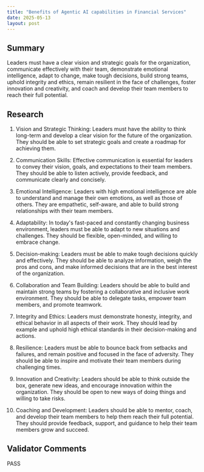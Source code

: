 ```yaml
---
title: "Benefits of Agentic AI capabilities in Financial Services"
date: 2025-05-13
layout: post
---
```


## Summary
Leaders must have a clear vision and strategic goals for the organization, communicate effectively with their team, demonstrate emotional intelligence, adapt to change, make tough decisions, build strong teams, uphold integrity and ethics, remain resilient in the face of challenges, foster innovation and creativity, and coach and develop their team members to reach their full potential.

## Research
1. Vision and Strategic Thinking: Leaders must have the ability to think long-term and develop a clear vision for the future of the organization. They should be able to set strategic goals and create a roadmap for achieving them.

2. Communication Skills: Effective communication is essential for leaders to convey their vision, goals, and expectations to their team members. They should be able to listen actively, provide feedback, and communicate clearly and concisely.

3. Emotional Intelligence: Leaders with high emotional intelligence are able to understand and manage their own emotions, as well as those of others. They are empathetic, self-aware, and able to build strong relationships with their team members.

4. Adaptability: In today's fast-paced and constantly changing business environment, leaders must be able to adapt to new situations and challenges. They should be flexible, open-minded, and willing to embrace change.

5. Decision-making: Leaders must be able to make tough decisions quickly and effectively. They should be able to analyze information, weigh the pros and cons, and make informed decisions that are in the best interest of the organization.

6. Collaboration and Team Building: Leaders should be able to build and maintain strong teams by fostering a collaborative and inclusive work environment. They should be able to delegate tasks, empower team members, and promote teamwork.

7. Integrity and Ethics: Leaders must demonstrate honesty, integrity, and ethical behavior in all aspects of their work. They should lead by example and uphold high ethical standards in their decision-making and actions.

8. Resilience: Leaders must be able to bounce back from setbacks and failures, and remain positive and focused in the face of adversity. They should be able to inspire and motivate their team members during challenging times.

9. Innovation and Creativity: Leaders should be able to think outside the box, generate new ideas, and encourage innovation within the organization. They should be open to new ways of doing things and willing to take risks.

10. Coaching and Development: Leaders should be able to mentor, coach, and develop their team members to help them reach their full potential. They should provide feedback, support, and guidance to help their team members grow and succeed.

## Validator Comments
PASS
